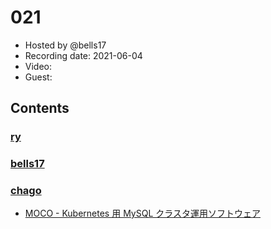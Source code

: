 # 021

- Hosted by @bells17
- Recording date: 2021-06-04
- Video: 
- Guest: 

## Contents

### [ry](https://twitter.com/URyo_0213)

### [bells17](https://twitter.com/bells17_)

### [chago](https://twitter.com/it__chago)

- [MOCO - Kubernetes 用 MySQL クラスタ運用ソフトウェア](https://blog.cybozu.io/entry/moco)
